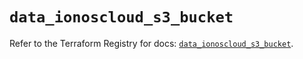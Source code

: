 # `data_ionoscloud_s3_bucket`

Refer to the Terraform Registry for docs: [`data_ionoscloud_s3_bucket`](https://registry.terraform.io/providers/ionos-cloud/ionoscloud/6.6.7/docs/data-sources/s3_bucket).
